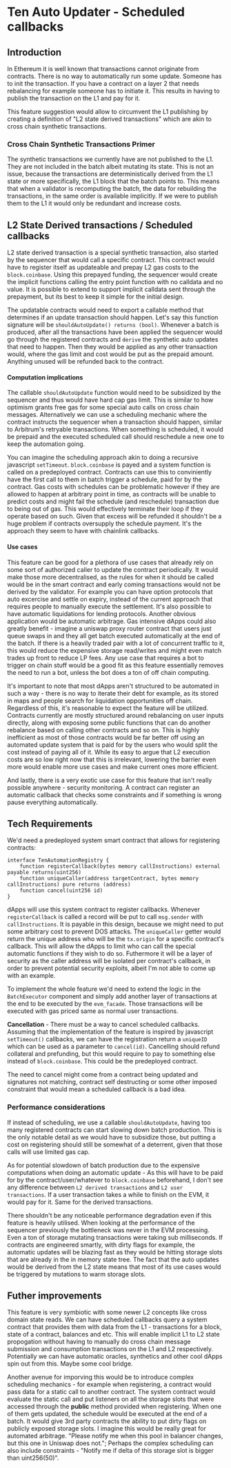 # Ten Auto Updater - Scheduled callbacks

## Introduction

In Ethereum it is well known that transactions cannot originate from contracts. There is no way to automatically run some update. Someone has to init the transaction. If you have a contract on a layer 2 that needs rebalancing for example someone has to initiate it. This results in having to publish the transaction on the L1 and pay for it.


This feature suggestion would allow to circumvent the L1 publishing by creating a definition of "L2 state derived transactions" which are akin to cross chain synthetic transactions.


### Cross Chain Synthetic Transactions Primer

The synthetic transactions we currently have are not published to the L1. They are not included in the batch albeit mutating its state. This is not an issue, because the transactions are deterministically derived from the L1 state or more specifically, the L1 block that the batch points to. This means that when a validator is recomputing the batch, the data for rebuilding the transactions, in the same order is available implicitly. If we were to publish them to the L1 it would only be redundant and increase costs.


## L2 State Derived transactions / Scheduled callbacks

L2 state derived transaction is a special synthetic transaction, also started by the sequencer that would call a specific contract. This contract would have to register itself as updateable and prepay L2 gas costs to the `block.coinbase`. Using this prepayed funding, the sequencer would create the implicit functions calling the entry point function with no calldata and no value. It is possible to extend to support implicit calldata sent through the prepayment, but its best to keep it simple for the initial design.

The updatable contracts would need to export a callable method that determines if an update transaction should happen. Let's say this function signature will be `shouldAutoUpdate() returns (bool)`. 
Whenever a batch is produced, after all the transactions have been applied the sequencer would go through the registered contracts and `derive` the synthetic auto updates that need to happen. Then they would be applied as any other transaction would, where the gas limit and cost would be put as the prepaid amount. Anything unused will be refunded back to the contract.

#### Computation implications

The callable `shouldAutoUpdate` function would need to be subsidized by the sequencer and thus would have hard cap gas limit. This is similar to how optimism grants free gas for some special auto calls on cross chain messages. Alternatively we can use a scheduling mechanic where the contract instructs the sequencer when a transaction should happen, similar to Arbitrum's retryable transactions. When something is scheduled, it would be prepaid and the executed scheduled call should reschedule a new one to keep the automation going.

You can imagine the scheduling approach akin to doing a recursive javascript `setTimeout`. `block.coinbase` is payed and a system function is called on a predeployed contract. Contracts can use this to conviniently have the first call to them in batch trigger a schedule, paid for by the contract. Gas costs with schedules can be problematic however if they are allowed to happen at arbitrary point in time, as contracts will be unable to predict costs and might fail the schedule (and reschedule) transaction due to being out of gas. This would effectively terminate their loop if they operate based on such. Given that excess will be refunded it shouldn't be a huge problem if contracts oversupply the schedule payment. It's the approach they seem to have with chainlink callbacks.

#### Use cases

This feature can be good for a plethora of use cases that already rely on some sort of authorized caller to update the contract periodically. It would make those more decentralised, as the rules for when it should be called would be in the smart contract and early coming transactions would not be derived by the validator. 
For example you can have option protocols that auto excercise and settle on expiry, instead of the current approach that requires people to manually execute the settlement. 
It's also possible to have automatic liquidations for lending protocols. 
Another obvious application would be automatic arbitrage.
Gas intensive dApps could also greatly benefit - imagine a uniswap proxy router contract that users just queue swaps in and they all get batch executed automatically at the end of the batch. If there is a heavily traded pair with a lot of concurrent traffic to it, this would reduce the expensive storage read/writes and might even match trades up front to reduce LP fees.
Any use case that requires a bot to trigger on chain stuff would be a good fit as this feature essentially removes the need to run a bot, unless the bot does a ton of off chain computing.

It's important to note that most dApps aren't structured to be automated in such a way - there is no way to iterate their debt for example, as its stored in maps and people search for liquidation opportunities off chain. Regardless of this, it's reasonable to expect the feature will be utilized. Contracts currently are mostly structured around rebalancing on user inputs directly, along with exposing some public functions that can do another rebalance based on calling other contracts and so on. This is highly inefficient as most of those contracts would be far better off using an automated update system that is paid for by the users who would split the cost instead of paying all of it. While its easy to argue that L2 execution costs are so low right now that this is irrelevant, lowering the barrier even more would enable more use cases and make current ones more efficient. 


And lastly, there is a very exotic use case for this feature that isn't really possible anywhere - security monitoring. A contract can register an automatic callback that checks some constraints and if something is wrong pause everything automatically. 

## Tech Requirements

We'd need a predeployed system smart contract that allows for registering contracts:

```solidity
interface TenAutomationRegistry {
    function registerCallback(bytes memory callInstructions) external payable returns(uint256)
    function uniqueCaller(address targetContract, bytes memory callInstructions) pure returns (address)
    function cancel(uint256 id)
}
```

dApps will use this system contract to register callbacks. Whenever `registerCallback` is called a record will be put to call `msg.sender` with `callInstructions`.
It is payable in this design, because we might need to put some arbitrary cost to prevent DOS attacks.
The `uniqueCaller` getter would return the unique address who will be the `tx.origin` for a specific contract's callback. This will allow the dApps to limit who can call the special automatic functions if they wish to do so. Futhermore it will be a layer of security as the caller address will be isolated per contract's callback, in order to prevent potential security exploits, albeit I'm not able to come up with an example.


To implement the whole feature we'd need to extend the logic in the `BatchExecutor` component and simply add another layer of transactions at the end to be executed by the `evm_facade`. Those transactions will be executed with gas priced same as normal user transactions. 

**Cancellation** - There must be a way to cancel scheduled callbacks. Assuming that the implementation of the feature is inspired by javascript `setTimeout()` callbacks, we can have the registration return a `uniqueID` which can be used as a parameter to `cancel(id)`. Cancelling should refund collateral and prefunding, but this would require to pay to something else instead of `block.coinbase`. This could be the predeployed contract.

The need to cancel might come from a contract being updated and signatures not matching, contract self destructing or some other imposed constraint that would mean a scheduled callback is a bad idea.


### Performance considerations

If instead of scheduling, we use a callable `shouldAutoUpdate`, having too many registered contracts can start slowing down batch production. This is the only notable detail as we would have to subsidize those, but putting a cost on registering should still be somewhat of a deterrent, given that those calls will use limited gas cap.

As for potential slowdown of batch production due to the expensive computations when doing an automatic update - As this will have to be paid for by the contract/user/whatever to `block.coinbase` beforehand, I don't see any difference between `L2 derived transactions` and `L2 user transactions`. If a user transaction takes a while to finish on the EVM, it would pay for it. Same for the derived transactions.

There shouldn't be any noticeable performance degradation even if this feature is heavily utilised. When looking at the performance of the sequencer previously the bottleneck was never in the EVM processing. Even a ton of storage mutating transactions were taking sub milliseconds. If contracts are engineered smartly, with dirty flags for example, the automatic updates will be blazing fast as they would be hitting storage slots that are already in the in memory state tree. The fact that the auto updates would be derived from the L2 state means that most of its use cases would be triggered by mutations to warm storage slots.


## Futher improvements

This feature is very symbiotic with some newer L2 concepts like cross domain state reads. We can have scheduled callbacks query a system contract that provides them with data from the L1 - transactions for a block, state of a contract, balances and etc. This will enable implicit L1 to L2 state propogation without having to manually do cross chain message submission and consumption transactions on the L1 and L2 respectively. Potentially we can have automatic oracles, synthetics and other cool dApps spin out from this. Maybe some cool bridge. 

Another avenue for imporving this would be to introduce complex scheduling mechanics - for example when registering, a contract would pass data for a static call to another contract. The system contract would evaluate the static call and put listeners on all the storage slots that were accessed through the **public** method provided when registering. When one of them gets updated, the schedule would be executed at the end of a batch. It would give 3rd party contracts the ability to put dirty flags on publicly exposed storage slots. I imagine this would be really great for automated arbitrage. "Please notify me when this pool in balancer changes, but this one in Uniswap does not."; Perhaps the complex scheduling can also include constraints - "Notify me if delta of this storage slot is bigger than uint256(50)".